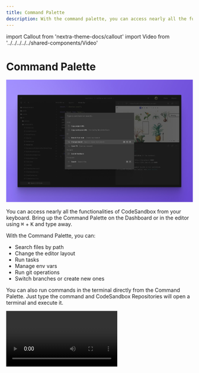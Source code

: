 ```yaml
---
title: Command Palette
description: With the command palette, you can access nearly all the functionalities of CodeSandbox from your keyboard.
---
```


import Callout from 'nextra-theme-docs/callout'
import Video from '../../../../../shared-components/Video'

# Command Palette

![CodeSandbox Command Palette](../images/command-cover.jpg)

You can access nearly all the functionalities of CodeSandbox from your keyboard. Bring up the Command Palette on the Dashboard or in the editor using <kbd>⌘</kbd> + <kbd>K</kbd> and type away.

With the Command Palette, you can:
- Search files by path
- Change the editor layout
- Run tasks
- Manage env vars
- Run git operations
- Switch branches or create new ones

You can also run commands in the terminal directly from the Command Palette. Just type the command and CodeSandbox Repositories will open a terminal and execute it.

<Video src="../../command-runscript.mp4" />


If you use the [VS Code extension](https://marketplace.visualstudio.com/items?itemName=CodeSandbox-io.codesandbox-projects), CodeSandbox functionality is also available in VS Code’s command palette (<kbd>⇧</kbd> <kbd>⌘</kbd> <kbd>P</kbd>).

![CodeSandbox Command Palette](../images/command-vscode.jpg)

Keyboard shortcuts are also supported for the most common operations. For the complete list, go to the [Keyboard Shortcuts](./shortcuts) page.